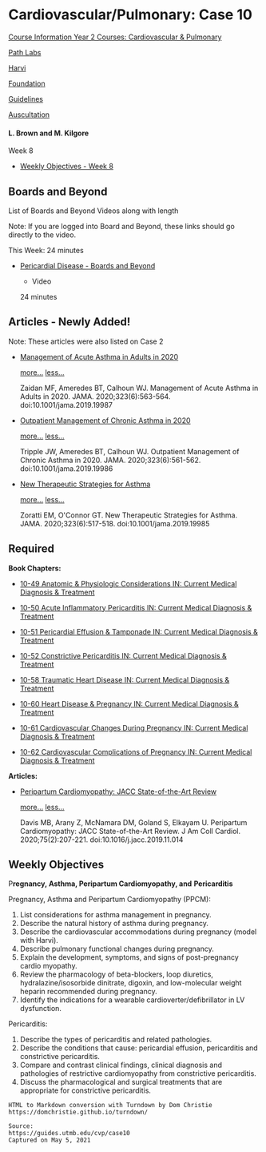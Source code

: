 # Cardiovascular/Pulmonary: Case 10

[Course Information Year 2 Courses: Cardiovascular & Pulmonary](/usmle/cvp/course-information.html)

[Path Labs](/usmle/cvp/pathlabs.html)

[Harvi](/usmle/cvp/harvi.html)

[Foundation](/usmle/cvp/foundation.html)

[Guidelines](/usmle/cvp/guidelines.html)

[Auscultation](/usmle/cvp/auscultation.html)

#### L. Brown and M. Kilgore

Week 8

*   [Weekly Objectives - Week 8](https://guides.utmb.edu/ld.php?content_id=55692379)
    

## Boards and Beyond

List of Boards and Beyond Videos along with length

Note: If you are logged into Board and Beyond, these links should go directly to the video.

This Week: 24 minutes

*   [Pericardial Disease - Boards and Beyond](https://www.boardsbeyond.com/members/video.cfm?ID=D645920E395FEDAD7BBBED0ECA3FE2E0&moduleID=1&subMod=11)
    
    *   Video
    
    24 minutes
    

## Articles - Newly Added!

Note: These articles were also listed on Case 2

*   [Management of Acute Asthma in Adults in 2020](http://libux.utmb.edu/login?url=https://doi.org/10.1001/jama.2019.19987)
    
    [more...](javascript:void(0);) [less...](javascript:void(0);)
    
    Zaidan MF, Ameredes BT, Calhoun WJ. Management of Acute Asthma in Adults in 2020. JAMA. 2020;323(6):563-564. doi:10.1001/jama.2019.19987
    
*   [Outpatient Management of Chronic Asthma in 2020](http://libux.utmb.edu/login?url=https://doi.org/10.1001/jama.2019.19986)
    
    [more...](javascript:void(0);) [less...](javascript:void(0);)
    
    Tripple JW, Ameredes BT, Calhoun WJ. Outpatient Management of Chronic Asthma in 2020. JAMA. 2020;323(6):561-562. doi:10.1001/jama.2019.19986
    
*   [New Therapeutic Strategies for Asthma](http://libux.utmb.edu/login?url=https://doi.org/10.1001/jama.2019.19985)
    
    [more...](javascript:void(0);) [less...](javascript:void(0);)
    
    Zoratti EM, O'Connor GT. New Therapeutic Strategies for Asthma. JAMA. 2020;323(6):517-518. doi:10.1001/jama.2019.19985
    

## Required

**Book Chapters:**

*   [10-49 Anatomic & Physiologic Considerations IN: Current Medical Diagnosis & Treatment](http://libux.utmb.edu/login?url=https://accessmedicine.mhmedical.com/content.aspx?bookid=2683&sectionid=225041073)
    
*   [10-50 Acute Inflammatory Pericarditis IN: Current Medical Diagnosis & Treatment](http://libux.utmb.edu/login?url=https://accessmedicine.mhmedical.com/content.aspx?bookid=2683&sectionid=225041077)
    
*   [10-51 Pericardial Effusion & Tamponade IN: Current Medical Diagnosis & Treatment](http://libux.utmb.edu/login?url=https://accessmedicine.mhmedical.com/content.aspx?bookid=2683&sectionid=225041101)
    
*   [10-52 Constrictive Pericarditis IN: Current Medical Diagnosis & Treatment](http://libux.utmb.edu/login?url=https://accessmedicine.mhmedical.com/content.aspx?bookid=2683&sectionid=225041121)
    
*   [10-58 Traumatic Heart Disease IN: Current Medical Diagnosis & Treatment](http://libux.utmb.edu/login?url=https://accessmedicine.mhmedical.com/content.aspx?bookid=2683&sectionid=225041225)
    
*   [10-60 Heart Disease & Pregnancy IN: Current Medical Diagnosis & Treatment](http://libux.utmb.edu/login?url=https://accessmedicine.mhmedical.com/content.aspx?bookid=2683&sectionid=225041246)
    
*   [10-61 Cardiovascular Changes During Pregnancy IN: Current Medical Diagnosis & Treatment](http://libux.utmb.edu/login?url=https://accessmedicine.mhmedical.com/content.aspx?bookid=2683&sectionid=225041254)
    
*   [10-62 Cardiovascular Complications of Pregnancy IN: Current Medical Diagnosis & Treatment](http://libux.utmb.edu/login?url=https://accessmedicine.mhmedical.com/content.aspx?bookid=2683&sectionid=225041264)
    

**Articles:**

*   [Peripartum Cardiomyopathy: JACC State-of-the-Art Review](http://libux.utmb.edu/login?url=https://doi.org/10.1016/j.jacc.2019.11.014)
    
    [more...](javascript:void(0);) [less...](javascript:void(0);)
    
    Davis MB, Arany Z, McNamara DM, Goland S, Elkayam U. Peripartum Cardiomyopathy: JACC State-of-the-Art Review. J Am Coll Cardiol. 2020;75(2):207-221. doi:10.1016/j.jacc.2019.11.014
    

## Weekly Objectives

P**regnancy, Asthma, Peripartum Cardiomyopathy, and** **Pericarditis**

Pregnancy, Asthma and Peripartum Cardiomyopathy (PPCM):

1.  List considerations for asthma management in pregnancy.
2.  Describe the natural history of asthma during pregnancy.
3.  Describe the cardiovascular accommodations during pregnancy (model with Harvi).
4.  Describe pulmonary functional changes during pregnancy.
5.  Explain the development, symptoms, and signs of post-pregnancy cardio myopathy.
6.  Review the pharmacology of beta-blockers, loop diuretics, hydralazine/isosorbide dinitrate, digoxin, and low-molecular weight heparin recommended during pregnancy.
7.  Identify the indications for a wearable cardioverter/defibrillator in LV dysfunction.

Pericarditis:

1.  Describe the types of pericarditis and related pathologies.
2.  Describe the conditions that cause: pericardial effusion, pericarditis and constrictive pericarditis.
3.  Compare and contrast clinical findings, clinical diagnosis and pathologies of restrictive cardiomyopathy from constrictive pericarditis.
4.  Discuss the pharmacological and surgical treatments that are appropriate for constrictive pericarditis.

```
HTML to Markdown conversion with Turndown by Dom Christie
https://domchristie.github.io/turndown/

Source:
https://guides.utmb.edu/cvp/case10
Captured on May 5, 2021
```
